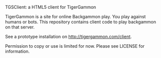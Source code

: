 TGSClient: a HTML5 client for TigerGammon

TigerGammon is a site for online Backgammon play. You play against humans or bots. This repository contains client code to play backgammon on that server.

See a prototype installation on http://tigergammon.com/client.

Permission to copy or use is limited for now. Please see LICENSE for information.

